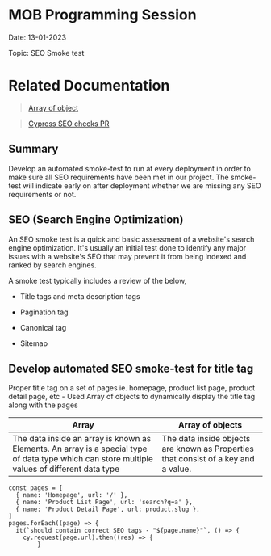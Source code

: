 # MOB Programming Session

Date: 13-01-2023

Topic: SEO Smoke test 

# Related Documentation

> [Array of object](https://www.educba.com/typescript-array-of-objects/)

> [Cypress SEO checks PR](https://github.com/labdigital-frasers/storefronts/pull/931)

## Summary

Develop an automated smoke-test to run at every deployment in order to make sure all SEO requirements have been met in our project. The smoke-test will indicate early on after deployment whether we are missing any SEO requirements or not.  

## SEO (Search Engine Optimization)

An SEO smoke test is a quick and basic assessment of a website's search engine optimization. It's usually an initial test done to identify any major issues with a website's SEO that may prevent it from being indexed and ranked by search engines. 

A smoke test typically includes a review of the below, 

-	Title tags and meta description tags

- Pagination tag

-	Canonical tag

-	Sitemap

## Develop automated SEO smoke-test for title tag

Proper title tag on a set of pages  ie. homepage, product list page, product detail page, etc - Used Array of objects to dynamically display the title tag along with the pages 

|  Array	| Array of objects	|
|---------|-------------------|
| The data inside an array is known as Elements. An array is a special type of data type which can store multiple values of different data type	|  The data inside objects are known as Properties that consist of a key and a value.	|

```
const pages = [
  { name: 'Homepage', url: '/' },
  { name: 'Product List Page', url: 'search?q=a' },
  { name: 'Product Detail Page', url: product.slug },
]
pages.forEach((page) => {
  it(`should contain correct SEO tags - "${page.name}"`, () => {
    cy.request(page.url).then((res) => {
        }
``` 
